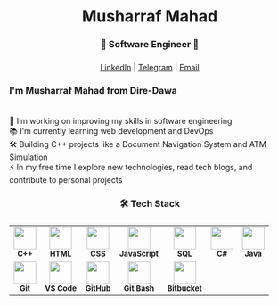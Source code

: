 ###

<h1 align="center">Musharraf Mahad</h1>

###

<h3 align="center"> 🚀 Software Engineer 🚀 </h3>

###

<div align="center">
  <a href="https://www.linkedin.com/in/musharraf-mahad-0424ba218/" target="_blank">LinkedIn</a> |
  <a href="https://t.me/MMHyeb" target="_blank">Telegram</a> |
  <a href="mailto:musharafmahad17@gmail.com" target="_blank">Email</a> 
</div>

###

<p align="left">
<h3> I'm Musharraf Mahad from Dire-Dawa <br><br> </h3>
🔭 I’m working on improving my skills in software engineering<br>
📚 I'm currently learning web development and DevOps<br>
🛠️ Building C++ projects like a Document Navigation System and ATM Simulation<br>
⚡ In my free time I explore new technologies, read tech blogs, and contribute to personal projects
</p>

<h3 align="center">🛠️ Tech Stack</h3>

###

<table align="center">
  <tr>
    <td align="center"><img src="https://cdn.jsdelivr.net/gh/devicons/devicon/icons/cplusplus/cplusplus-original.svg" width="40"/><br><sub><b>C++</b></sub></td>
    <td align="center"><img src="https://cdn.jsdelivr.net/gh/devicons/devicon/icons/html5/html5-original.svg" width="40"/><br><sub><b>HTML</b></sub></td>
    <td align="center"><img src="https://cdn.jsdelivr.net/gh/devicons/devicon/icons/css3/css3-original.svg" width="40"/><br><sub><b>CSS</b></sub></td>
    <td align="center"><img src="https://cdn.jsdelivr.net/gh/devicons/devicon/icons/javascript/javascript-original.svg" width="40"/><br><sub><b>JavaScript</b></sub></td>
    <td align="center"><img src="https://cdn.jsdelivr.net/gh/devicons/devicon/icons/mysql/mysql-original.svg" width="40"/><br><sub><b>SQL</b></sub></td>
    <td align="center"><img src="https://cdn.jsdelivr.net/gh/devicons/devicon/icons/csharp/csharp-original.svg" width="40"/><br><sub><b>C#</b></sub></td>
    <td align="center"><img src="https://cdn.jsdelivr.net/gh/devicons/devicon/icons/java/java-original.svg" width="40"/><br><sub><b>Java</b></sub></td>
  </tr>
  <tr>
    <td align="center"><img src="https://cdn.jsdelivr.net/gh/devicons/devicon/icons/git/git-original.svg" width="40"/><br><sub><b>Git</b></sub></td>
    <td align="center"><img src="https://cdn.jsdelivr.net/gh/devicons/devicon/icons/vscode/vscode-original.svg" width="40"/><br><sub><b>VS Code</b></sub></td>
 <td align="center">
  <img src="https://img.icons8.com/ios-filled/50/000000/github.png" width="40"/><br>
  <sub><b>GitHub</b></sub>
   <td align="center">
  <img src="https://cdn.jsdelivr.net/gh/devicons/devicon/icons/git/git-original.svg" width="40"/><br>
  <sub><b>Git Bash</b></sub>
     <td align="center">
  <img src="https://cdn.jsdelivr.net/gh/devicons/devicon/icons/bitbucket/bitbucket-original.svg" width="40"/><br>
  <sub><b>Bitbucket</b></sub>
</td>
</td>

</td>


    
  </tr>
</table>
